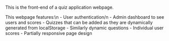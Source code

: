 This is the front-end of a quiz application webpage.

This webpage features:\n
    - User authentication/n
    - Admin dashboard to see users and scores
    - Quizzes that can be added as they are dynamically generated from localStorage
    - Similarly dynamic questions
    - Individual user scores
    - Partially responsive page design